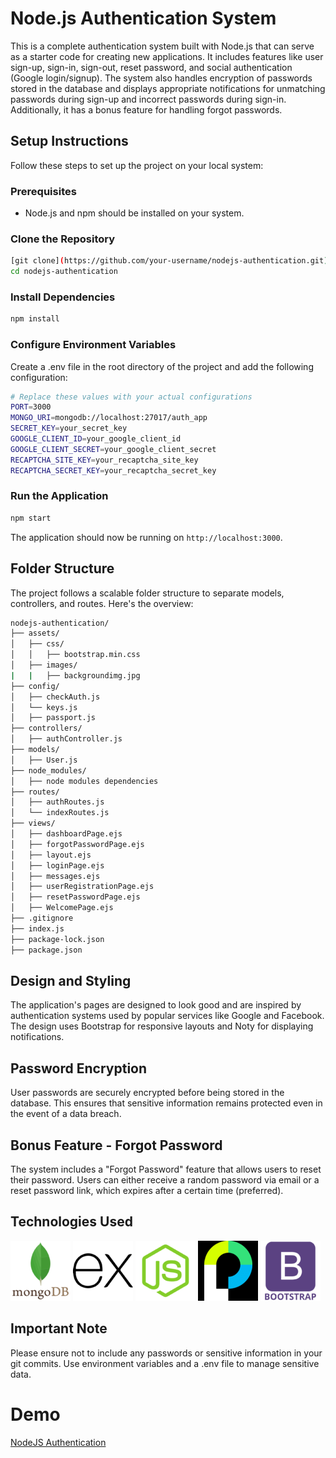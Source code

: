 # Node.js Authentication System

This is a complete authentication system built with Node.js that can serve as a starter code for creating new applications. It includes features like user sign-up, sign-in, sign-out, reset password, and social authentication (Google login/signup). The system also handles encryption of passwords stored in the database and displays appropriate notifications for unmatching passwords during sign-up and incorrect passwords during sign-in. Additionally, it has a bonus feature for handling forgot passwords.

## Setup Instructions

Follow these steps to set up the project on your local system:

### Prerequisites

- Node.js and npm should be installed on your system.

### Clone the Repository

```bash
[git clone](https://github.com/your-username/nodejs-authentication.git)
cd nodejs-authentication
```

### Install Dependencies

```bash
npm install
```

### Configure Environment Variables

Create a .env file in the root directory of the project and add the following configuration:

```bash
# Replace these values with your actual configurations
PORT=3000
MONGO_URI=mongodb://localhost:27017/auth_app
SECRET_KEY=your_secret_key
GOOGLE_CLIENT_ID=your_google_client_id
GOOGLE_CLIENT_SECRET=your_google_client_secret
RECAPTCHA_SITE_KEY=your_recaptcha_site_key
RECAPTCHA_SECRET_KEY=your_recaptcha_secret_key
```

### Run the Application

```bash
npm start
```

The application should now be running on 
`http://localhost:3000`.

## Folder Structure

The project follows a scalable folder structure to separate models, controllers, and routes. Here's the overview:

```bash
nodejs-authentication/
├── assets/
│   ├── css/
│   │   ├── bootstrap.min.css
│   ├── images/
|   |   ├── backgroundimg.jpg
├── config/
│   ├── checkAuth.js
│   └── keys.js
│   ├── passport.js
├── controllers/
│   ├── authController.js
├── models/
│   ├── User.js
├── node_modules/
│   ├── node modules dependencies
├── routes/
│   ├── authRoutes.js
│   └── indexRoutes.js
├── views/
│   ├── dashboardPage.ejs
│   ├── forgotPasswordPage.ejs
│   ├── layout.ejs
│   ├── loginPage.ejs
│   ├── messages.ejs
│   ├── userRegistrationPage.ejs
│   ├── resetPasswordPage.ejs
│   ├── WelcomePage.ejs
├── .gitignore
├── index.js
├── package-lock.json
├── package.json
```

## Design and Styling

The application's pages are designed to look good and are inspired by authentication systems used by popular services like Google and Facebook. The design uses Bootstrap for responsive layouts and Noty for displaying notifications.

## Password Encryption

User passwords are securely encrypted before being stored in the database. This ensures that sensitive information remains protected even in the event of a data breach.

## Bonus Feature - Forgot Password

The system includes a "Forgot Password" feature that allows users to reset their password. Users can either receive a random password via email or a reset password link, which expires after a certain time (preferred).

## Technologies Used

![MongoDB](/assets/images/mongodb_icon.png)
![ExpressJS](/assets/images/express_icon.png)
![NodeJS](/assets/images/node_icon.png)
![PassportJS](/assets/images/passport_icon.png)
![Bootstrap](/assets/images/bootstrap_icon.png)


## Important Note

Please ensure not to include any passwords or sensitive information in your git commits. Use environment variables and a .env file to manage sensitive data.

# Demo

[NodeJS Authentication](https://auth-web-app-aniket.onrender.com)
